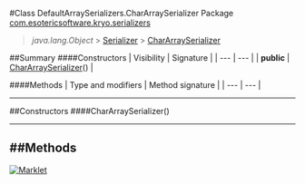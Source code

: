 #Class DefaultArraySerializers.CharArraySerializer
Package [com.esotericsoftware.kryo.serializers](README.md)<br>

> *java.lang.Object* > [Serializer](../Serializer.md) > [CharArraySerializer](CharArraySerializer.md)






##Summary
####Constructors
| Visibility | Signature |
| --- | --- |
| **public** | [CharArraySerializer](#chararrayserializer)() |

####Methods
| Type and modifiers | Method signature |
| --- | --- |

---


##Constructors
####CharArraySerializer()
> 


---


##Methods
---

[![Marklet](https://img.shields.io/badge/Generated%20by-Marklet-green.svg)](https://github.com/Faylixe/marklet)